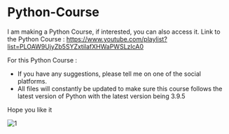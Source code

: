 # Python-Course

I am making a Python Course, if interested, you can also access it.
Link to the Python Course : https://www.youtube.com/playlist?list=PLOAW9UjyZb5SYZxtilafXHWaPWSLzIcA0

For this Python Course : 
- If you have any suggestions, please tell me on one of the social platforms.
- All files will constantly be updated to make sure this course follows the latest version of Python with the latest version being 3.9.5

Hope you like it

![1](https://user-images.githubusercontent.com/65707682/123210662-f2b9f200-d4df-11eb-9c00-5ff542ef37fd.jpeg)
